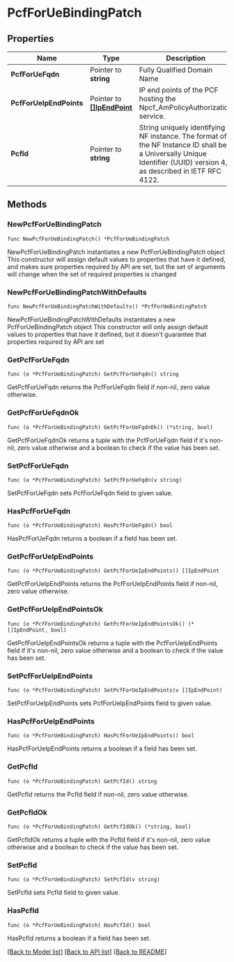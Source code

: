 # PcfForUeBindingPatch

## Properties

Name | Type | Description | Notes
------------ | ------------- | ------------- | -------------
**PcfForUeFqdn** | Pointer to **string** | Fully Qualified Domain Name | [optional] 
**PcfForUeIpEndPoints** | Pointer to [**[]IpEndPoint**](IpEndPoint.md) | IP end points of the PCF hosting the Npcf_AmPolicyAuthorization service. | [optional] 
**PcfId** | Pointer to **string** | String uniquely identifying a NF instance. The format of the NF Instance ID shall be a  Universally Unique Identifier (UUID) version 4, as described in IETF RFC 4122.   | [optional] 

## Methods

### NewPcfForUeBindingPatch

`func NewPcfForUeBindingPatch() *PcfForUeBindingPatch`

NewPcfForUeBindingPatch instantiates a new PcfForUeBindingPatch object
This constructor will assign default values to properties that have it defined,
and makes sure properties required by API are set, but the set of arguments
will change when the set of required properties is changed

### NewPcfForUeBindingPatchWithDefaults

`func NewPcfForUeBindingPatchWithDefaults() *PcfForUeBindingPatch`

NewPcfForUeBindingPatchWithDefaults instantiates a new PcfForUeBindingPatch object
This constructor will only assign default values to properties that have it defined,
but it doesn't guarantee that properties required by API are set

### GetPcfForUeFqdn

`func (o *PcfForUeBindingPatch) GetPcfForUeFqdn() string`

GetPcfForUeFqdn returns the PcfForUeFqdn field if non-nil, zero value otherwise.

### GetPcfForUeFqdnOk

`func (o *PcfForUeBindingPatch) GetPcfForUeFqdnOk() (*string, bool)`

GetPcfForUeFqdnOk returns a tuple with the PcfForUeFqdn field if it's non-nil, zero value otherwise
and a boolean to check if the value has been set.

### SetPcfForUeFqdn

`func (o *PcfForUeBindingPatch) SetPcfForUeFqdn(v string)`

SetPcfForUeFqdn sets PcfForUeFqdn field to given value.

### HasPcfForUeFqdn

`func (o *PcfForUeBindingPatch) HasPcfForUeFqdn() bool`

HasPcfForUeFqdn returns a boolean if a field has been set.

### GetPcfForUeIpEndPoints

`func (o *PcfForUeBindingPatch) GetPcfForUeIpEndPoints() []IpEndPoint`

GetPcfForUeIpEndPoints returns the PcfForUeIpEndPoints field if non-nil, zero value otherwise.

### GetPcfForUeIpEndPointsOk

`func (o *PcfForUeBindingPatch) GetPcfForUeIpEndPointsOk() (*[]IpEndPoint, bool)`

GetPcfForUeIpEndPointsOk returns a tuple with the PcfForUeIpEndPoints field if it's non-nil, zero value otherwise
and a boolean to check if the value has been set.

### SetPcfForUeIpEndPoints

`func (o *PcfForUeBindingPatch) SetPcfForUeIpEndPoints(v []IpEndPoint)`

SetPcfForUeIpEndPoints sets PcfForUeIpEndPoints field to given value.

### HasPcfForUeIpEndPoints

`func (o *PcfForUeBindingPatch) HasPcfForUeIpEndPoints() bool`

HasPcfForUeIpEndPoints returns a boolean if a field has been set.

### GetPcfId

`func (o *PcfForUeBindingPatch) GetPcfId() string`

GetPcfId returns the PcfId field if non-nil, zero value otherwise.

### GetPcfIdOk

`func (o *PcfForUeBindingPatch) GetPcfIdOk() (*string, bool)`

GetPcfIdOk returns a tuple with the PcfId field if it's non-nil, zero value otherwise
and a boolean to check if the value has been set.

### SetPcfId

`func (o *PcfForUeBindingPatch) SetPcfId(v string)`

SetPcfId sets PcfId field to given value.

### HasPcfId

`func (o *PcfForUeBindingPatch) HasPcfId() bool`

HasPcfId returns a boolean if a field has been set.


[[Back to Model list]](../README.md#documentation-for-models) [[Back to API list]](../README.md#documentation-for-api-endpoints) [[Back to README]](../README.md)


